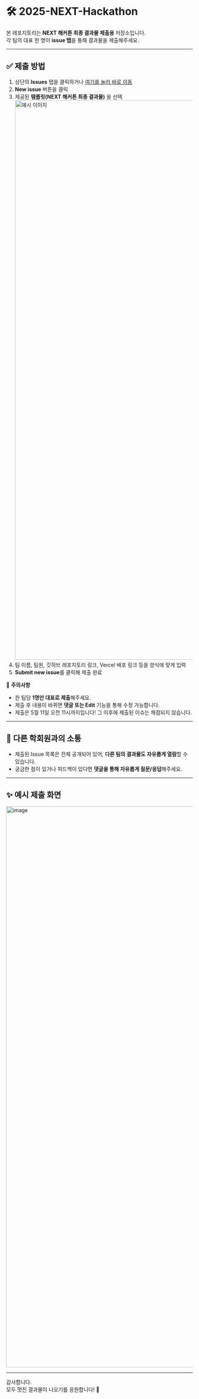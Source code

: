 # 🛠 2025-NEXT-Hackathon

본 레포지토리는 **NEXT 해커톤 최종 결과물 제출용** 저장소입니다.  
각 팀의 대표 한 명이 **issue 탭**을 통해 결과물을 제출해주세요.

---

## ✅ 제출 방법

1. 상단의 **Issues** 탭을 클릭하거나 [여기를 눌러 바로 이동](../../issues)
2. **New issue** 버튼을 클릭
3. 제공된 **템플릿(NEXT 해커톤 최종 결과물)** 을 선택
   <img width="1506" alt="예시 이미지" src="https://github.com/user-attachments/assets/912dac75-e446-4f5a-a7c3-4fd66d75b045" />
5. 팀 이름, 팀원, 깃허브 레포지토리 링크, Vercel 배포 링크 등을 양식에 맞게 입력
6. **Submit new issue**를 클릭해 제출 완료

📌 **주의사항**  
- 한 팀당 **1명만 대표로 제출**해주세요.  
- 제출 후 내용이 바뀌면 **댓글 또는 Edit** 기능을 통해 수정 가능합니다.
- 제출은 5월 11일 오전 11시까지입니다! 그 이후에 제출된 이슈는 채점되지 않습니다.

---

## 💬 다른 학회원과의 소통

- 제출된 Issue 목록은 전체 공개되어 있어, **다른 팀의 결과물도 자유롭게 열람**할 수 있습니다.
- 궁금한 점이 있거나 피드백이 있다면 **댓글을 통해 자유롭게 질문/응답**해주세요.

---

## ✨ 예시 제출 화면
<img width="1510" alt="image" src="https://github.com/user-attachments/assets/f7bbcafc-2051-4cea-b4da-fb0b0aa85077" />



---

감사합니다.  
모두 멋진 결과물이 나오기를 응원합니다! 🚀
